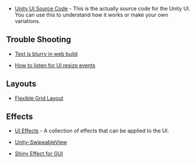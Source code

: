 * [Unity UI Source Code](https://github.com/Pinkuburu/Unity-Technologies-ui) - This is the actually source code for the Unity UI.  You can use this to understand how it works or make your own variations.

## Trouble Shooting

* [Text is blurry in web build](https://answers.unity.com/questions/465647/text-is-blurry-in-web-build.html)

* [How to listen for UI resize events](https://answers.unity.com/questions/807412/how-to-listen-for-ui-resize-events.html)



## Layouts

* [Flexible Grid Layout](https://forum.unity.com/threads/flexible-grid-layout.296074/)



## Effects

* [UI Effects](https://github.com/mob-sakai/UIEffect) - A collection of effects that can be applied to the UI.

* [Unity-SwipeableView](https://github.com/m4tcha/Unity-SwipeableView)

* [Shiny Effect for GUI](https://github.com/mob-sakai/ShinyEffectForUGUI)


